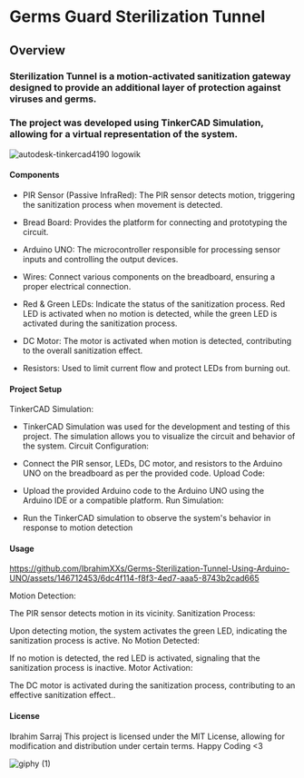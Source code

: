 # Germs Guard Sterilization Tunnel

## Overview
### Sterilization Tunnel is a motion-activated sanitization gateway designed to provide an additional layer of protection against viruses and germs.

### The project was developed using TinkerCAD Simulation, allowing for a virtual representation of the system.

![autodesk-tinkercad4190 logowik](https://github.com/IbrahimXXs/Germs-Sterilization-Tunnel-Using-Arduino-UNO/assets/146712453/9ff4d122-e2af-421a-984d-724fbfe7e3eb)


#### Components

* PIR Sensor (Passive InfraRed): The PIR sensor detects motion, triggering the sanitization process when movement is detected.

* Bread Board: Provides the platform for connecting and prototyping the circuit.

* Arduino UNO: The microcontroller responsible for processing sensor inputs and controlling the output devices.

* Wires: Connect various components on the breadboard, ensuring a proper electrical connection.

* Red & Green LEDs: Indicate the status of the sanitization process. Red LED is activated when no motion is detected, while the green LED is activated during the sanitization process.

* DC Motor: The motor is activated when motion is detected, contributing to the overall sanitization effect.

* Resistors: Used to limit current flow and protect LEDs from burning out.

#### Project Setup

TinkerCAD Simulation:

* TinkerCAD Simulation was used for the development and testing of this project. The simulation allows you to visualize the circuit and behavior of the system.
Circuit Configuration:

* Connect the PIR sensor, LEDs, DC motor, and resistors to the Arduino UNO on the breadboard as per the provided code.
Upload Code:

* Upload the provided Arduino code to the Arduino UNO using the Arduino IDE or a compatible platform.
Run Simulation:

* Run the TinkerCAD simulation to observe the system's behavior in response to motion detection

#### Usage



https://github.com/IbrahimXXs/Germs-Sterilization-Tunnel-Using-Arduino-UNO/assets/146712453/6dc4f114-f8f3-4ed7-aaa5-8743b2cad665



Motion Detection:

The PIR sensor detects motion in its vicinity.
Sanitization Process:

Upon detecting motion, the system activates the green LED, indicating the sanitization process is active.
No Motion Detected:

If no motion is detected, the red LED is activated, signaling that the sanitization process is inactive.
Motor Activation:

The DC motor is activated during the sanitization process, contributing to an effective sanitization effect..

#### License

Ibrahim Sarraj
This project is licensed under the MIT License, allowing for modification and distribution under certain terms.
Happy Coding <3

![giphy (1)](https://github.com/IbrahimXXs/Germs-Sterilization-Tunnel-Using-Arduino-UNO/assets/146712453/1639a81c-4091-437f-a72c-d72b7b158651)

